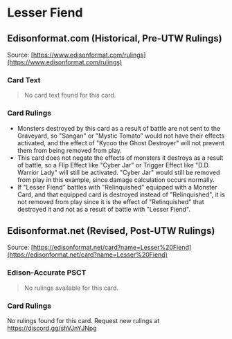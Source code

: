 # Lesser Fiend

## Edisonformat.com (Historical, Pre-UTW Rulings)

Source: [https://www.edisonformat.com/rulings](https://www.edisonformat.com/rulings)

### Card Text

> No card text found for this card.

### Card Rulings

*   Monsters destroyed by this card as a result of battle are not sent to the Graveyard, so "Sangan" or "Mystic Tomato" would not have their effects activated, and the effect of "Kycoo the Ghost Destroyer" will not prevent them from being removed from play.
*   This card does not negate the effects of monsters it destroys as a result of battle, so a Flip Effect like "Cyber Jar" or Trigger Effect like "D.D. Warrior Lady" will still be activated. "Cyber Jar" would still be removed from play in this example, since damage calculation occurs normally.
*   If "Lesser Fiend" battles with "Relinquished" equipped with a Monster Card, and that equipped card is destroyed instead of "Relinquished", it is not removed from play since it is the effect of "Relinquished" that destroyed it and not as a result of battle with "Lesser Fiend".

## Edisonformat.net (Revised, Post-UTW Rulings)

Source: [https://edisonformat.net/card?name=Lesser%20Fiend](https://edisonformat.net/card?name=Lesser%20Fiend)

### Edison-Accurate PSCT

> No rulings available for this card.

### Card Rulings

No rulings found for this card. Request new rulings at https://discord.gg/shVJnYJNpg
            